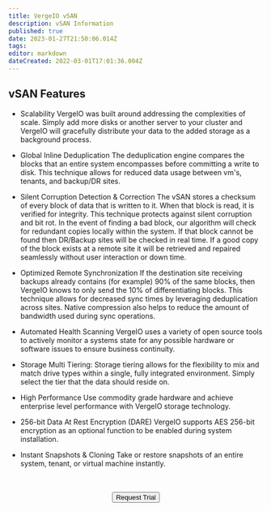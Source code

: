 ```yaml
---
title: VergeIO vSAN
description: vSAN Information
published: true
date: 2023-01-27T21:50:06.014Z
tags: 
editor: markdown
dateCreated: 2022-03-01T17:01:36.004Z
---
```


## vSAN Features
- Scalability
VergeIO was built around addressing the complexities of scale. Simply add more disks or another server to your cluster and VergeIO will gracefully distribute your data to the added storage as a background process.

- Global Inline Deduplication
The deduplication engine compares the blocks that an entire system encompasses before committing a write to disk. This technique allows for reduced data usage between vm's, tenants, and backup/DR sites.

- Silent Corruption Detection & Correction
The vSAN stores a checksum of every block of data that is written to it. When that block is read, it is verified for integrity. This technique protects against silent corruption and bit rot. In the event of finding a bad block, our algorithm will check for redundant copies locally within the system. If that block cannot be found then DR/Backup sites will be checked in real time. If a good copy of the block exists at a remote site it will be retrieved and repaired seamlessly without user interaction or down time.

- Optimized Remote Synchronization
If the destination site receiving backups already contains (for example) 90% of the same blocks, then VergeIO knows to only send the 10% of differentiating blocks. This technique allows for decreased sync times by leveraging deduplication across sites. Native compression also helps to reduce the amount of bandwidth used during sync operations.

- Automated Health Scanning
VergeIO uses a variety of open source tools to actively monitor a systems state for any possible hardware or software issues to ensure business continuity.

- Storage Multi Tiering:
Storage tiering allows for the flexibility to mix and match drive types within a single, fully integrated environment. Simply select the tier that the data should reside on.

- High Performance
Use commodity grade hardware and achieve enterprise level performance with VergeIO storage technology.

- 256-bit Data At Rest Encryption (DARE)
VergeIO supports AES 256-bit encryption as an optional function to be enabled during system installation.

- Instant Snapshots & Cloning
Take or restore snapshots of an entire system, tenant, or virtual machine instantly.

<br>
<br>
<div style="text-align:center; margin-bottom:5px">
  <a href="https://www.verge.io/test-drive#Demo-Section"><button class="button-cta">Request Trial</button></a>
</div>